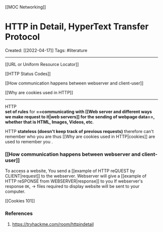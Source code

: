 [[MOC Networking]]

# HTTP in Detail, HyperText Transfer Protocol
Created:  [[2022-04-17]]
Tags: #literature 

---
[[URL or Uniform Resource Locator]]

[[HTTP Status Codes]]

[[How communication happens between webserver and client-user]]

[[Why are cookies used in HTTP]]

---
HTTP  
**set of rules** for **==communicating with [[Web server and different ways we make request to it|web servers]] for the sending of webpage data==, whether that is HTML, Images, Videos, etc**. 


HTTP
**stateless (doesn't keep track of previous requests)** 
therefore can't remember who you are 
thus [[Why are cookies used in HTTP|cookies]] are used to remember you .


### [[How communication happens between webserver and client-user]]
To access a website, 
You send a [[example of HTTP reQUEST by CLIENT|request]] to the webserver. 
Webserver will give a [[example of HTTP reSPONSE from WEBSERVER|response]] to you 
If webserver's response `OK`, 
-> files required to display website will be sent to your computer. 


[[Cookies 101]]











### References
1. https://tryhackme.com/room/httpindetail